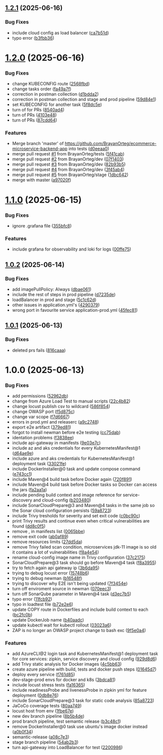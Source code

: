 ## [1.2.1](https://github.com/BrayanOrteg/ecommerce-microservice-backend-app/compare/v1.2.0...v1.2.1) (2025-06-16)


### Bug Fixes

* include cloud config as load balancer ([ca7b51d](https://github.com/BrayanOrteg/ecommerce-microservice-backend-app/commit/ca7b51d4d04eda4e61cfd0cefd9ce1ba8fe55f42))
* typo error ([b3fbb36](https://github.com/BrayanOrteg/ecommerce-microservice-backend-app/commit/b3fbb3648b6da286df4595c353ae33a386d08f98))

# [1.2.0](https://github.com/BrayanOrteg/ecommerce-microservice-backend-app/compare/v1.1.0...v1.2.0) (2025-06-16)


### Bug Fixes

* change KUBECONFIG route ([2568fbd](https://github.com/BrayanOrteg/ecommerce-microservice-backend-app/commit/2568fbd756c0e21765ada1a9167add44a76eb04c))
* change tasks order ([fa49a7f](https://github.com/BrayanOrteg/ecommerce-microservice-backend-app/commit/fa49a7f19c846cb0a414e8a02a9292c0988ee20c))
* correction in postman collection ([d1bdda2](https://github.com/BrayanOrteg/ecommerce-microservice-backend-app/commit/d1bdda226d5ddf23ff9e21c2002682dae8c26486))
* correction in postman collection and stage and prod pipeline ([59d84e1](https://github.com/BrayanOrteg/ecommerce-microservice-backend-app/commit/59d84e13eb6716bad0d545666a92ca4b88df61af))
* set KUBECONFIG for another task ([5f8dc5e](https://github.com/BrayanOrteg/ecommerce-microservice-backend-app/commit/5f8dc5e4be220209e2930e135ab1f8d8e8741f9f))
* turn of for PRs ([8540ad4](https://github.com/BrayanOrteg/ecommerce-microservice-backend-app/commit/8540ad40ea7e3bdbabad5897aec9e73142e24c7e))
* turn of PRs ([4103e48](https://github.com/BrayanOrteg/ecommerce-microservice-backend-app/commit/4103e48b19a286310bcdb575296f63d14be6e181))
* turn of PRs ([87cdd64](https://github.com/BrayanOrteg/ecommerce-microservice-backend-app/commit/87cdd64ecb721e9cf61faa522c0b44bfb7989402))


### Features

* Merge branch 'master' of https://github.com/BrayanOrteg/ecommerce-microservice-backend-app into tests ([d0eeaa0](https://github.com/BrayanOrteg/ecommerce-microservice-backend-app/commit/d0eeaa0d282a3c680ecef8eaaa796a6c63d6a48e))
* merge pull request [#1](https://github.com/BrayanOrteg/ecommerce-microservice-backend-app/issues/1) from BrayanOrteg/tests ([5f41cab](https://github.com/BrayanOrteg/ecommerce-microservice-backend-app/commit/5f41cab3e37a20504ea78127259063cb419835ed))
* merge pull request [#2](https://github.com/BrayanOrteg/ecommerce-microservice-backend-app/issues/2) from BrayanOrteg/dev ([07f1403](https://github.com/BrayanOrteg/ecommerce-microservice-backend-app/commit/07f140380d671047c0feeddd95120cba72532716))
* merge pull request [#3](https://github.com/BrayanOrteg/ecommerce-microservice-backend-app/issues/3) from BrayanOrteg/dev ([82b93b5](https://github.com/BrayanOrteg/ecommerce-microservice-backend-app/commit/82b93b5ab4fa30add019ca57eaee462718d82f4f))
* merge pull request [#4](https://github.com/BrayanOrteg/ecommerce-microservice-backend-app/issues/4) from BrayanOrteg/dev ([3f45ab4](https://github.com/BrayanOrteg/ecommerce-microservice-backend-app/commit/3f45ab4bf2c2ca4a6f9e7f4ec20aba73c7ea6797))
* merge pull request [#5](https://github.com/BrayanOrteg/ecommerce-microservice-backend-app/issues/5) from BrayanOrteg/stage ([1dbc642](https://github.com/BrayanOrteg/ecommerce-microservice-backend-app/commit/1dbc642591f463fa6eb039fcee4acc1c1e11b696))
* merge with master ([a97020f](https://github.com/BrayanOrteg/ecommerce-microservice-backend-app/commit/a97020f228a5a8882aca59573a0f5350cd158479))

# [1.1.0](https://github.com/BrayanOrteg/ecommerce-microservice-backend-app/compare/v1.0.2...v1.1.0) (2025-06-15)


### Bug Fixes

* ignore .grafana file ([355bfc8](https://github.com/BrayanOrteg/ecommerce-microservice-backend-app/commit/355bfc8006e54b3f694b2afc27c335ed91b23540))


### Features

* include grafana for observability and loki for logs ([00ffe75](https://github.com/BrayanOrteg/ecommerce-microservice-backend-app/commit/00ffe75a4ce1a5f0457c90ca7a1e9e14ed34f9ce))

## [1.0.2](https://github.com/BrayanOrteg/ecommerce-microservice-backend-app/compare/v1.0.1...v1.0.2) (2025-06-14)


### Bug Fixes

* add imagePullPolicy: Always ([dbae061](https://github.com/BrayanOrteg/ecommerce-microservice-backend-app/commit/dbae06110f85c48de24e8ff4584b7abf7be31ec1))
* include the rest of steps in prod pipeline ([d7235de](https://github.com/BrayanOrteg/ecommerce-microservice-backend-app/commit/d7235dee00d8dddd4e29715471ee96d0dc0c074b))
* loadBalancer in prod and stage ([5c1c62d](https://github.com/BrayanOrteg/ecommerce-microservice-backend-app/commit/5c1c62d396e48e377457871771dd17d9c6c78f76))
* other issues in application.yml's ([4290379](https://github.com/BrayanOrteg/ecommerce-microservice-backend-app/commit/42903798ca9e3f2026882a6d213585288aac6ea7))
* wrong port in favourite service application-prod.yml ([45fec81](https://github.com/BrayanOrteg/ecommerce-microservice-backend-app/commit/45fec81d0ea059fe3b711ef280f9676f9ba17ea5))

## [1.0.1](https://github.com/BrayanOrteg/ecommerce-microservice-backend-app/compare/v1.0.0...v1.0.1) (2025-06-13)


### Bug Fixes

* deleted prs fails ([816caaa](https://github.com/BrayanOrteg/ecommerce-microservice-backend-app/commit/816caaa441c28f923f3ca452618f22c5a7b56c5f))

# 1.0.0 (2025-06-13)


### Bug Fixes

* add permissions ([52962db](https://github.com/BrayanOrteg/ecommerce-microservice-backend-app/commit/52962dbb3c79c41ed76c421c3813d68dc28a8357))
* change from Azure Load Test to manual scripts ([22c4b82](https://github.com/BrayanOrteg/ecommerce-microservice-backend-app/commit/22c4b82947860866b4de21942be75ec5f4f26e4d))
* change locust publish csv to wildcard ([586f854](https://github.com/BrayanOrteg/ecommerce-microservice-backend-app/commit/586f85414154064f7123e5e0c2c68af4bdcb6bad))
* change OWASP port ([f5d875c](https://github.com/BrayanOrteg/ecommerce-microservice-backend-app/commit/f5d875cb258dfdbdb8b6e52aa93bd1557137d77e))
* change var scope ([f7d6667](https://github.com/BrayanOrteg/ecommerce-microservice-backend-app/commit/f7d666725542655a303e79c881a35789c89435c4))
* errors in prod.yml and releaserc ([a9c2748](https://github.com/BrayanOrteg/ecommerce-microservice-backend-app/commit/a9c27484900c22c58e74da29fab93868d679e684))
* export e2e artifact ([379ed81](https://github.com/BrayanOrteg/ecommerce-microservice-backend-app/commit/379ed813c538541c0a8c912bb4e17e091cff44ea))
* forgot to install newman before e2e testing ([cc75dab](https://github.com/BrayanOrteg/ecommerce-microservice-backend-app/commit/cc75dabd95f902e707b517d35298d6831144da43))
* identation problems ([f3838ee](https://github.com/BrayanOrteg/ecommerce-microservice-backend-app/commit/f3838eed1d6298589c32513b5ac9d730b74015cc))
* include api-gateway in manifests ([9e03e7c](https://github.com/BrayanOrteg/ecommerce-microservice-backend-app/commit/9e03e7c500d25bd103a04e40b93f7b8019ab370f))
* include az and aks credentials for every KubernetesManifest@1 ([d64ae9e](https://github.com/BrayanOrteg/ecommerce-microservice-backend-app/commit/d64ae9e815651cc9b97dc1aedea664d150fe7e13))
* include azure and aks credentials for KubernetesManifest@1 deployment task ([33021fe](https://github.com/BrayanOrteg/ecommerce-microservice-backend-app/commit/33021fe1e1dae30775627770eb1d677004c9df0b))
* include DockerInstaller@0 task and update compose command ([e743cc1](https://github.com/BrayanOrteg/ecommerce-microservice-backend-app/commit/e743cc118d8e3af174da957dbbee8106772227f2))
* include Maven@4 build task before Docker again ([720f891](https://github.com/BrayanOrteg/ecommerce-microservice-backend-app/commit/720f891c4ab981075d176caac14cb059797f8fdd))
* include Maven@4 build task before Docker tasks so Docker can access the jars ([fa2aa1a](https://github.com/BrayanOrteg/ecommerce-microservice-backend-app/commit/fa2aa1a2edf3bd23dbcc56d70c126ea4595a4ef4))
* include pending build context and image reference for service-discovery and cloud-config ([b203480](https://github.com/BrayanOrteg/ecommerce-microservice-backend-app/commit/b2034803265a688e6910f041671e6b8ede82d07a))
* include SonarCloudPrepare@3 and Maven@4 tasks in the same job so the Sonar cloud configuration persists ([59a8723](https://github.com/BrayanOrteg/ecommerce-microservice-backend-app/commit/59a87236947ada337621c30877f518bde7aa9bd0))
* include Trivy tresholds for severity and set exit code ([c0bc90c](https://github.com/BrayanOrteg/ecommerce-microservice-backend-app/commit/c0bc90cefec92b1b8bd5c6d27d5da1d62497c627))
* print Trivy results and continue even when critical vulnerabilities are found ([dd8c0f5](https://github.com/BrayanOrteg/ecommerce-microservice-backend-app/commit/dd8c0f54e3f0e54d1dcb8e905aff388f4dc4e664))
* remove , in manifests list ([0065bbe](https://github.com/BrayanOrteg/ecommerce-microservice-backend-app/commit/0065bbe931ffa13974c4f343d3a073023d92b320))
* remove exit code ([ab0af89](https://github.com/BrayanOrteg/ecommerce-microservice-backend-app/commit/ab0af8902b34bd1b7bd235adcbf67a5a21a9db09))
* remove resources limits ([27dd5da](https://github.com/BrayanOrteg/ecommerce-microservice-backend-app/commit/27dd5da98da74e1813e7f23c74eb3ec95d440fa1))
* remove Trivy failed scan condition, microservices jdk-11 image is so old it contains a lot of vulnerabilities ([f8a4e54](https://github.com/BrayanOrteg/ecommerce-microservice-backend-app/commit/f8a4e54d822783adf1d60b163e819c8ccb67c5e9))
* rename cloud-config image name in Trivy configuration ([37c2175](https://github.com/BrayanOrteg/ecommerce-microservice-backend-app/commit/37c2175d80a7506939ebf4eae05341a054e9a389))
* SonarCloudPrepare@3 task should go before Maven@4 task ([f8a3955](https://github.com/BrayanOrteg/ecommerce-microservice-backend-app/commit/f8a3955361132ab9f068d731f2c4f5f3f49c146c))
* try to fetch again api gateway ip ([3b6da95](https://github.com/BrayanOrteg/ecommerce-microservice-backend-app/commit/3b6da951fd7835ccfb048008736cd6286076bab2))
* trying to debug locust error ([15748b6](https://github.com/BrayanOrteg/ecommerce-microservice-backend-app/commit/15748b60f167d2b6d5f331f781315774f73f0f51))
* trying to debug newman ([b16548f](https://github.com/BrayanOrteg/ecommerce-microservice-backend-app/commit/b16548fee28e544c85178b3c21222a0ec6eddb0d))
* trying to discover why E2E isn't being updated ([7f3454e](https://github.com/BrayanOrteg/ecommerce-microservice-backend-app/commit/7f3454e6fbd9b024f4a9e63a495b794964873619))
* turn off enviroment source in newman ([070eec3](https://github.com/BrayanOrteg/ecommerce-microservice-backend-app/commit/070eec336e793febd920c2f231684154ffe5f005))
* turn off SonarQube parameter in Maven@4 task ([d3ec7b5](https://github.com/BrayanOrteg/ecommerce-microservice-backend-app/commit/d3ec7b5935b632f4b14783917d648ac6cc8393c3))
* typo error ([11fcb92](https://github.com/BrayanOrteg/ecommerce-microservice-backend-app/commit/11fcb922c0412db1b95d5503975bf61db83ff449))
* typo in loadtest file ([b72e2e6](https://github.com/BrayanOrteg/ecommerce-microservice-backend-app/commit/b72e2e60b22a4630fcc20eb106b5fdade3cd2b99))
* update COPY route in Dockerfiles and include build context to each ([bc2fc0b](https://github.com/BrayanOrteg/ecommerce-microservice-backend-app/commit/bc2fc0b681347c31e055aa750cd56503623c3e8d))
* update DockerJob name ([b40aadc](https://github.com/BrayanOrteg/ecommerce-microservice-backend-app/commit/b40aadc9c89b512401a26e96e121deb6911c3d7b))
* update kubectl wait for kubectl rollout ([03023a6](https://github.com/BrayanOrteg/ecommerce-microservice-backend-app/commit/03023a68adb6766bc60e2eb73b70fc980ea314b7))
* ZAP is no longer an OWASP project change to bash exc ([9f5e0a4](https://github.com/BrayanOrteg/ecommerce-microservice-backend-app/commit/9f5e0a4d60e4c873cf0b800fe68340a2382dad99))


### Features

* add AzureCLI@2 login task and KubernetesManifest@1 deployment task for core services: zipkin, service discovery and cloud config ([929d8d6](https://github.com/BrayanOrteg/ecommerce-microservice-backend-app/commit/929d8d680eed38c18ce9a76c85c185208560112e))
* add Trivy static analysis for Docker images ([4c5bb63](https://github.com/BrayanOrteg/ecommerce-microservice-backend-app/commit/4c5bb63ea9e4d7adee33f3fe0de3d18847b7fda9))
* create azure pipeline with build, tests and docker push steps ([01645d7](https://github.com/BrayanOrteg/ecommerce-microservice-backend-app/commit/01645d7b5d37d128f662aa3ad26bc70a5898cd68))
* deploy every service ([f761d85](https://github.com/BrayanOrteg/ecommerce-microservice-backend-app/commit/f761d85033fe07d0930915338576790f1fabd641))
* dev-stage-prod envs for docker and k8s ([3bdca81](https://github.com/BrayanOrteg/ecommerce-microservice-backend-app/commit/3bdca81f23148263613753ce99e29d42a51c67d7))
* include locust stress tests ([fa16365](https://github.com/BrayanOrteg/ecommerce-microservice-backend-app/commit/fa163657e08900e31e36d69252aa9a1b110774c4))
* include readinessProbe and livenessProbe in zipkin yml for feature deployment ([0db8e76](https://github.com/BrayanOrteg/ecommerce-microservice-backend-app/commit/0db8e76333e06fc8c8fca4dff7e09be297efbed7))
* include SonarCloudPrepare@3 task for static code analysis ([85a8723](https://github.com/BrayanOrteg/ecommerce-microservice-backend-app/commit/85a87236b5365a16dd49b8e804cdb5e13969c32c))
* JaCoCo coverage tests ([80aa749](https://github.com/BrayanOrteg/ecommerce-microservice-backend-app/commit/80aa7491f8ef8e9f20e0db7a4beca8c3fb4e4ab1))
* locust host from env ([1fbe67e](https://github.com/BrayanOrteg/ecommerce-microservice-backend-app/commit/1fbe67e0b6ddb0602c43e87934cdc75e79428e9c))
* new dev branch pipeline ([8b5b4de](https://github.com/BrayanOrteg/ecommerce-microservice-backend-app/commit/8b5b4de1cc7110b220c72f08206061ab2c8f529c))
* prod branch pipeline, test semantic release ([b3c48c1](https://github.com/BrayanOrteg/ecommerce-microservice-backend-app/commit/b3c48c1bfe1883595dc1c83275ff5764fbad10eb))
* remove DockerInstaller@0 task use ubuntu's image docker instead ([a0b0f34](https://github.com/BrayanOrteg/ecommerce-microservice-backend-app/commit/a0b0f34a27e9dc8732182d4c8231862d92d0df19))
* semantic-release ([a08c7e3](https://github.com/BrayanOrteg/ecommerce-microservice-backend-app/commit/a08c7e3e73293f79c266bf31d33d2782b0e0d527))
* stage branch pipeline ([54ab2b3](https://github.com/BrayanOrteg/ecommerce-microservice-backend-app/commit/54ab2b32bb95b6944638c16245d2306959065fcd))
* turn api-gateway into LoadBalancer for test ([2200986](https://github.com/BrayanOrteg/ecommerce-microservice-backend-app/commit/220098648a2f8a26f2b55e2e9734ec64bb013bef))
